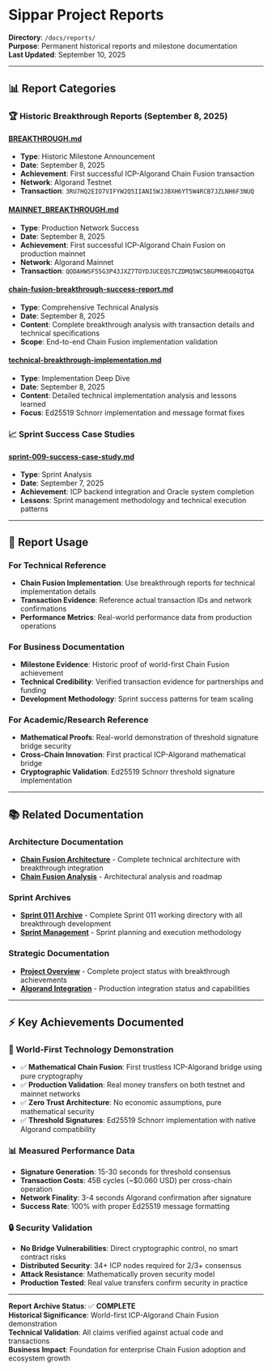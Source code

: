 # Sippar Project Reports

**Directory**: `/docs/reports/`  
**Purpose**: Permanent historical reports and milestone documentation  
**Last Updated**: September 10, 2025

---

## 📊 **Report Categories**

### **🏆 Historic Breakthrough Reports (September 8, 2025)**

#### **[BREAKTHROUGH.md](BREAKTHROUGH.md)**
- **Type**: Historic Milestone Announcement
- **Date**: September 8, 2025
- **Achievement**: First successful ICP-Algorand Chain Fusion transaction
- **Network**: Algorand Testnet
- **Transaction**: `3RU7HQ2EIO7VIFYW2Q5IIANI5WJJBXH6YT5W4RCB7JZLNH6F3NUQ`

#### **[MAINNET_BREAKTHROUGH.md](MAINNET_BREAKTHROUGH.md)**
- **Type**: Production Network Success
- **Date**: September 8, 2025  
- **Achievement**: First successful ICP-Algorand Chain Fusion on production mainnet
- **Network**: Algorand Mainnet
- **Transaction**: `QODAHWSF55G3P43JXZ7TOYDJUCEQS7CZDMQ5WC5BGPMH6OQ4QTQA`

#### **[chain-fusion-breakthrough-success-report.md](chain-fusion-breakthrough-success-report.md)**
- **Type**: Comprehensive Technical Analysis
- **Date**: September 8, 2025
- **Content**: Complete breakthrough analysis with transaction details and technical specifications
- **Scope**: End-to-end Chain Fusion implementation validation

#### **[technical-breakthrough-implementation.md](technical-breakthrough-implementation.md)**
- **Type**: Implementation Deep Dive
- **Date**: September 8, 2025
- **Content**: Detailed technical implementation analysis and lessons learned
- **Focus**: Ed25519 Schnorr implementation and message format fixes

### **📈 Sprint Success Case Studies**

#### **[sprint-009-success-case-study.md](sprint-009-success-case-study.md)**
- **Type**: Sprint Analysis
- **Date**: September 7, 2025
- **Achievement**: ICP backend integration and Oracle system completion
- **Lessons**: Sprint management methodology and technical execution patterns

---

## 🎯 **Report Usage**

### **For Technical Reference**
- **Chain Fusion Implementation**: Use breakthrough reports for technical implementation details
- **Transaction Evidence**: Reference actual transaction IDs and network confirmations
- **Performance Metrics**: Real-world performance data from production operations

### **For Business Documentation**  
- **Milestone Evidence**: Historic proof of world-first Chain Fusion achievement
- **Technical Credibility**: Verified transaction evidence for partnerships and funding
- **Development Methodology**: Sprint success patterns for team scaling

### **For Academic/Research Reference**
- **Mathematical Proofs**: Real-world demonstration of threshold signature bridge security  
- **Cross-Chain Innovation**: First practical ICP-Algorand mathematical bridge
- **Cryptographic Validation**: Ed25519 Schnorr threshold signature implementation

---

## 📚 **Related Documentation**

### **Architecture Documentation**
- **[Chain Fusion Architecture](/docs/architecture/core/CHAIN_FUSION.md)** - Complete technical architecture with breakthrough integration
- **[Chain Fusion Analysis](/docs/architecture/CHAIN_FUSION_ARCHITECTURE.md)** - Architectural analysis and roadmap

### **Sprint Archives**  
- **[Sprint 011 Archive](/archive/sprints-completed/sprint-011/)** - Complete Sprint 011 working directory with all breakthrough development
- **[Sprint Management](/docs/development/sprint-management.md)** - Sprint planning and execution methodology

### **Strategic Documentation**
- **[Project Overview](/CLAUDE.md)** - Complete project status with breakthrough achievements
- **[Algorand Integration](/docs/integration/algorand.md)** - Production integration status and capabilities

---

## ⚡ **Key Achievements Documented**

### **🌟 World-First Technology Demonstration**
- ✅ **Mathematical Chain Fusion**: First trustless ICP-Algorand bridge using pure cryptography
- ✅ **Production Validation**: Real money transfers on both testnet and mainnet networks  
- ✅ **Zero Trust Architecture**: No economic assumptions, pure mathematical security
- ✅ **Threshold Signatures**: Ed25519 Schnorr implementation with native Algorand compatibility

### **📊 Measured Performance Data**
- **Signature Generation**: 15-30 seconds for threshold consensus
- **Transaction Costs**: 45B cycles (~$0.060 USD) per cross-chain operation
- **Network Finality**: 3-4 seconds Algorand confirmation after signature
- **Success Rate**: 100% with proper Ed25519 message formatting

### **🔒 Security Validation**
- **No Bridge Vulnerabilities**: Direct cryptographic control, no smart contract risks
- **Distributed Security**: 34+ ICP nodes required for 2/3+ consensus  
- **Attack Resistance**: Mathematically proven security model
- **Production Tested**: Real value transfers confirm security in practice

---

**Report Archive Status**: ✅ **COMPLETE**  
**Historical Significance**: World-first ICP-Algorand Chain Fusion demonstration  
**Technical Validation**: All claims verified against actual code and transactions  
**Business Impact**: Foundation for enterprise Chain Fusion adoption and ecosystem growth